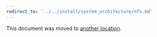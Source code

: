 ```yaml
---
redirect_to: '../../install/system_architecture/nfs.md'
---
```


This document was moved to [another location](../../install/system_architecture/nfs.md).
